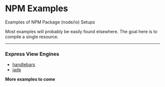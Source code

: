 # NPM Examples

Examples of NPM Package (node/io) Setups

Most examples will probably be easily found elsewhere. The goal here is to compile a single resource.

---

### Express View Engines

  * [handlebars](https://github.com/jisaacks/NPM-Examples/tree/view-engine-handlebars)
  * [jade](https://github.com/jisaacks/NPM-Examples/tree/view-engine-jade)


__More examples to come__
